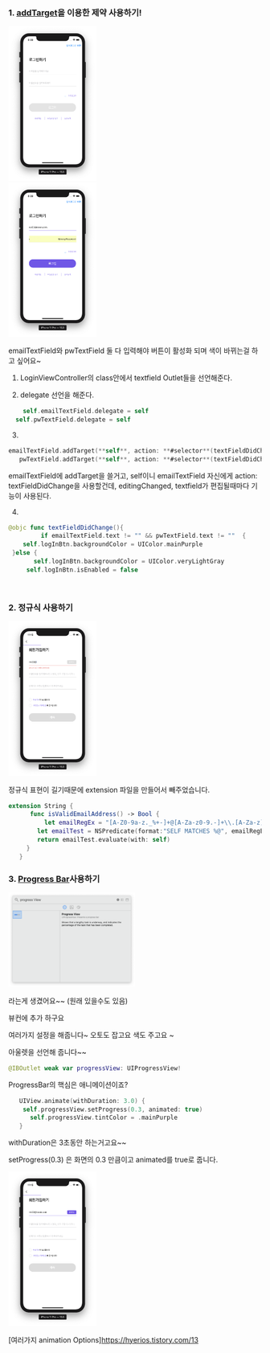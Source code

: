 ### 1. [addTarget](https://developer.apple.com/documentation/mediaplayer/mpremotecommand/1622895-addtarget)을 이용한 제약 사용하기!



<div>
<img src="./READMEIMG/BeforeLogin.png" width="35% " height="35%">
</div>


<div>
<img src="./READMEIMG/AfterLogin.png" width="35%" height="35%">
</div>





emailTextField와 pwTextField 둘 다 입력해야 버튼이 활성화 되며 색이 바뀌는걸 하고 싶어요~



1. LoginViewController의 class안에서 textfield Outlet들을 선언해준다.



2. delegate 선언을 해준다.		

  ~~~swift 
	  self.emailTextField.delegate = self
  	self.pwTextField.delegate = self
  ~~~

   

3. 

   ~~~swift 
   emailTextField.addTarget(**self**, action: **#selector**(textFieldDidChange), for: .editingChanged)
      pwTextField.addTarget(**self**, action: **#selector**(textFieldDidChange), for: .editingChanged)
   
   ~~~
   emailTextField에 addTarget을 쓸거고, self이니 emailTextField 자신에게 action: textFieldDidChange을 사용할건데, editingChanged, textfield가 편집될때마다 기능이 사용된다.


4. 

   ~~~swift 
   @objc func textFieldDidChange(){
    		if emailTextField.text != "" && pwTextField.text != ""  {
       self.logInBtn.backgroundColor = UIColor.mainPurple  					   						self.logInBtn.isEnabled = true
    }else {
   		  self.logInBtn.backgroundColor = UIColor.veryLightGray
   	    self.logInBtn.isEnabled = false
   ~~~

​    

### 2. 정규식 사용하기

   <img src="READMEIMG/SignUp.png" width="35%" height="35%">

정규식 표현이 길기때문에 extension 파일을 만들어서 빼주었습니다.

~~~swift
extension String {
      func isValidEmailAddress() -> Bool {
		  let emailRegEx = "[A-Z0-9a-z._%+-]+@[A-Za-z0-9.-]+\\.[A-Za-z]{2,}"
    	let emailTest = NSPredicate(format:"SELF MATCHES %@", emailRegEx)
   		return emailTest.evaluate(with: self)
     }
   }
~~~

   

   ### 3. [Progress Bar](https://developer.apple.com/documentation/uikit/uiprogressview)사용하기

   <div>
   <img src="./READMEIMG/ProgressView.png" width="50%" height="50%">
   </div>

   라는게 생겼어요~~ (원래 있을수도 있음)

   뷰컨에 추가 하구요 

   여러가지 설정을 해줍니다~ 오토도 잡고요 색도 주고요 ~

   

   아울렛을 선언해 줍니다~~

   ~~~swift 
   @IBOutlet weak var progressView: UIProgressView!
   ~~~


   ProgressBar의 핵심은 애니메이션이죠? 


~~~swift
   UIView.animate(withDuration: 3.0) {
    self.progressView.setProgress(0.3, animated: true)
	  self.progressView.tintColor = .mainPurple          
   }
~~~
   withDuration은 3초동안 하는거고요~~

   setProgress(0.3) 은 화면의 0.3 만큼이고 animated를 true로 줍니다.

   <div>
     <img src="./READMEIMG/ProgressBar.png" width="35%" height="35%">
     </div>



   [여러가지 animation Options]https://hyerios.tistory.com/13

   
